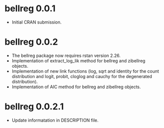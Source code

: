 # bellreg 0.0.1

* Initial CRAN submission.

# bellreg 0.0.2

* The bellreg package now requires rstan version 2.26.
* Implementation of extract_log_lik method for bellreg and zibellreg objects.
* Implementation of new link functions (log, sqrt and identity for the count distribution and logit, probit, cloglog and cauchy for the degenerated distribution).
* Implementation of AIC method for bellreg and zibellreg objects.


# bellreg 0.0.2.1

* Update informatation in DESCRIPTION file.
